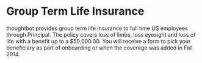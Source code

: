 # Group Term Life Insurance

thoughtbot provides group term life insurance to full time US employees through Principal. The policy covers loss of limbs, loss eyesight and loss of life with a benefit up to a $50,000.00. You will receive a form to pick your beneficiary as part of onboarding or when the coverage was added in Fall 2014.

